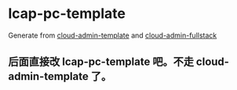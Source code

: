 # lcap-pc-template

Generate from [cloud-admin-template](https://github.com/vusion-templates/cloud-admin-template) and [cloud-admin-fullstack](https://github.com/vusion-templates/cloud-admin-fullstack)

## 后面直接改 lcap-pc-template 吧。不走 cloud-admin-template 了。